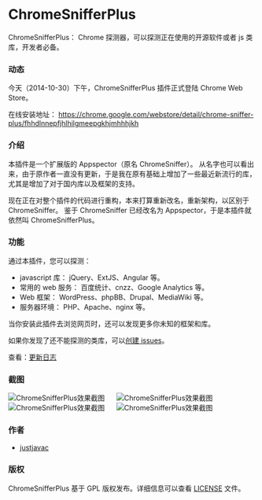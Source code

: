 ChromeSnifferPlus
=================

ChromeSnifferPlus： Chrome 探测器，可以探测正在使用的开源软件或者 js 类库，开发者必备。

### 动态

今天（2014-10-30）下午，ChromeSnifferPlus 插件正式登陆 Chrome Web Store。

在线安装地址： https://chrome.google.com/webstore/detail/chrome-sniffer-plus/fhhdlnnepfjhlhilgmeepgkhjmhhhjkh

### 介绍

本插件是一个扩展版的 Appspector（原名 ChromeSniffer）。
从名字也可以看出来，由于原作者一直没有更新，于是我在原有基础上增加了一些最近新流行的库，尤其是增加了对于国内库以及框架的支持。

现在正在对整个插件的代码进行重构，本来打算重新改名，重新架构，以区别于 ChromeSniffer。
鉴于 ChromeSniffer 已经改名为 Appspector，于是本插件就依然叫 ChromeSnifferPlus。

### 功能

通过本插件，您可以探测：

- javascript 库： jQuery、ExtJS、Angular 等。
- 常用的 web 服务： 百度统计、cnzz、Google Analytics 等。
- Web 框架： WordPress、phpBB、Drupal、MediaWiki 等。
- 服务器环境： PHP、Apache、nginx 等。

当你安装此插件去浏览网页时，还可以发现更多你未知的框架和库。

如果你发现了还不能探测的类库，可以[创建 issues](https://github.com/justjavac/ChromeSnifferPlus/issues)。

查看：[更新日志](./changelog.md)

### 截图

![ChromeSnifferPlus效果截图](./screenshot/shot1.png) &nbsp;&nbsp;&nbsp;&nbsp;
![ChromeSnifferPlus效果截图](./screenshot/shot2.png) &nbsp;&nbsp;&nbsp;&nbsp;
![ChromeSnifferPlus效果截图](./screenshot/shot3.png) &nbsp;&nbsp;&nbsp;&nbsp;
![ChromeSnifferPlus效果截图](./screenshot/shot4.png) 

### 作者

 - [justjavac](https://github.com/justjavac)

### 版权

ChromeSnifferPlus 基于 GPL 版权发布。详细信息可以查看 [LICENSE](./LICENSE) 文件。